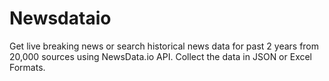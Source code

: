 # Newsdataio
Get live breaking news or search historical news data for past 2 years from 20,000 sources using NewsData.io API. Collect the data in JSON or Excel Formats.
